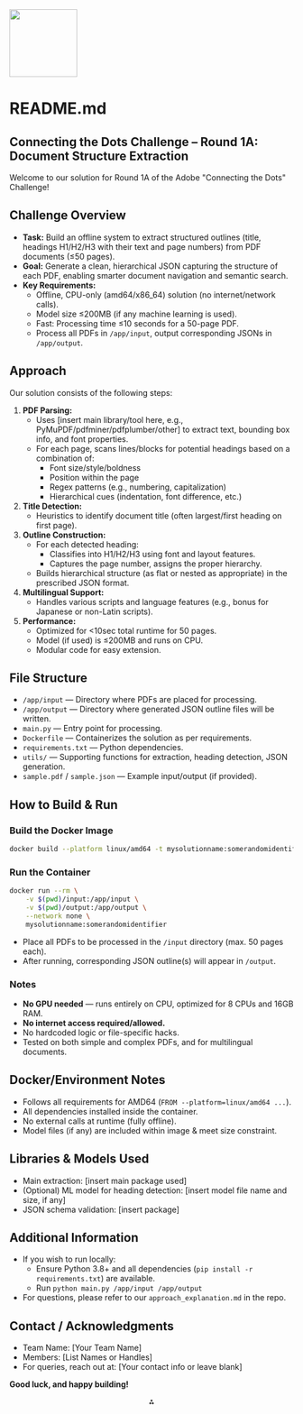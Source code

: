 <img src="https://r2cdn.perplexity.ai/pplx-full-logo-primary-dark%402x.png" class="logo" width="120"/>

# README.md

## Connecting the Dots Challenge – Round 1A: Document Structure Extraction

Welcome to our solution for Round 1A of the Adobe "Connecting the Dots" Challenge!

## Challenge Overview

- **Task:** Build an offline system to extract structured outlines (title, headings H1/H2/H3 with their text and page numbers) from PDF documents (≤50 pages).
- **Goal:** Generate a clean, hierarchical JSON capturing the structure of each PDF, enabling smarter document navigation and semantic search.
- **Key Requirements:**
    - Offline, CPU-only (amd64/x86_64) solution (no internet/network calls).
    - Model size ≤200MB (if any machine learning is used).
    - Fast: Processing time ≤10 seconds for a 50-page PDF.
    - Process all PDFs in `/app/input`, output corresponding JSONs in `/app/output`.


## Approach

Our solution consists of the following steps:

1. **PDF Parsing:**
    - Uses [insert main library/tool here, e.g., PyMuPDF/pdfminer/pdfplumber/other] to extract text, bounding box info, and font properties.
    - For each page, scans lines/blocks for potential headings based on a combination of:
        - Font size/style/boldness
        - Position within the page
        - Regex patterns (e.g., numbering, capitalization)
        - Hierarchical cues (indentation, font difference, etc.)
2. **Title Detection:**
    - Heuristics to identify document title (often largest/first heading on first page).
3. **Outline Construction:**
    - For each detected heading:
        - Classifies into H1/H2/H3 using font and layout features.
        - Captures the page number, assigns the proper hierarchy.
    - Builds hierarchical structure (as flat or nested as appropriate) in the prescribed JSON format.
4. **Multilingual Support:**
    - Handles various scripts and language features (e.g., bonus for Japanese or non-Latin scripts).
5. **Performance:**
    - Optimized for <10sec total runtime for 50 pages.
    - Model (if used) is ≤200MB and runs on CPU.
    - Modular code for easy extension.

## File Structure

- `/app/input` — Directory where PDFs are placed for processing.
- `/app/output` — Directory where generated JSON outline files will be written.
- `main.py` — Entry point for processing.
- `Dockerfile` — Containerizes the solution as per requirements.
- `requirements.txt` — Python dependencies.
- `utils/` — Supporting functions for extraction, heading detection, JSON generation.
- `sample.pdf` / `sample.json` — Example input/output (if provided).


## How to Build \& Run

### Build the Docker Image

```bash
docker build --platform linux/amd64 -t mysolutionname:somerandomidentifier .
```


### Run the Container

```bash
docker run --rm \
    -v $(pwd)/input:/app/input \
    -v $(pwd)/output:/app/output \
    --network none \
    mysolutionname:somerandomidentifier
```

- Place all PDFs to be processed in the `/input` directory (max. 50 pages each).
- After running, corresponding JSON outline(s) will appear in `/output`.


### Notes

- **No GPU needed** — runs entirely on CPU, optimized for 8 CPUs and 16GB RAM.
- **No internet access required/allowed.**
- No hardcoded logic or file-specific hacks.
- Tested on both simple and complex PDFs, and for multilingual documents.


## Docker/Environment Notes

- Follows all requirements for AMD64 (`FROM --platform=linux/amd64 ...`).
- All dependencies installed inside the container.
- No external calls at runtime (fully offline).
- Model files (if any) are included within image \& meet size constraint.


## Libraries \& Models Used

- Main extraction: [insert main package used]
- (Optional) ML model for heading detection: [insert model file name and size, if any]
- JSON schema validation: [insert package]


## Additional Information

- If you wish to run locally:
    - Ensure Python 3.8+ and all dependencies (`pip install -r requirements.txt`) are available.
    - Run `python main.py /app/input /app/output`
- For questions, please refer to our `approach_explanation.md` in the repo.


## Contact / Acknowledgments

- Team Name: [Your Team Name]
- Members: [List Names or Handles]
- For queries, reach out at: [Your contact info or leave blank]

**Good luck, and happy building!**

<div style="text-align: center">⁂</div>

[^1]: content-1.pdf

